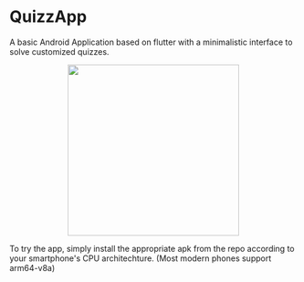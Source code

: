 # QuizzApp
A basic Android Application based on flutter with a minimalistic interface to solve customized quizzes.

<p align="center">
  <img src="https://github.com/amanagarwal-x/QuizzApp/blob/master/Screenshot_1.png" width="300">
</p>

To try the app, simply install the appropriate apk from the repo according to your smartphone's CPU architechture. (Most modern phones support arm64-v8a)
